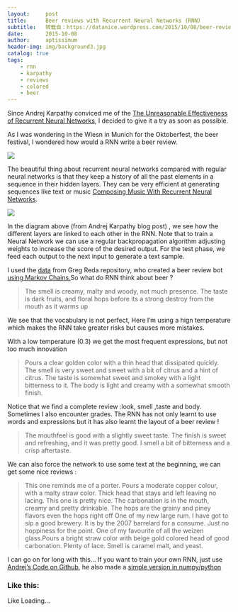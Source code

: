 ```yaml
---
layout:     post
title:      Beer reviews with Recurrent Neural Networks (RNN)
subtitle:   转载自：https://datanice.wordpress.com/2015/10/08/beer-reviews-with-recurrent-neural-networks-rnn/
date:       2015-10-08
author:     aptissimum
header-img: img/background3.jpg
catalog: true
tags:
    - rnn
    - karpathy
    - reviews
    - colored
    - beer
---
```


Since Andrej Karpathy conviced me of the [The Unreasonable Effectiveness of Recurrent Neural Networks](http://karpathy.github.io/2015/05/21/rnn-effectiveness), I decided to give it a try as soon as possible.

As I was wondering in the Wiesn in Munich for the Oktoberfest, the beer festival, I wondered how would a RNN write a beer review.

[![](https://datanice.files.wordpress.com/2015/10/img_20150928_201119163.jpg?w=525)
](https://datanice.files.wordpress.com/2015/10/img_20150928_201119163.jpg)

The beautiful thing about recurrent neural networks compared with regular neural networks is that they keep a history of all the past elements in a sequence in their hidden layers. They can be very efficient at generating sequences like text or music [Composing Music With Recurrent Neural Networks](http://www.hexahedria.com/2015/08/03/composing-music-with-recurrent-neural-networks).

![](https://i1.wp.com/karpathy.github.io/assets/rnn/charseq.jpeg)


In the diagram above (from Andrej Karpathy blog post) , we see how the different layers are linked to each other in the RNN. Note that to train a Neural Network we can use a regular backpropagation algorithm adjusting weights to increase the score of the desired output. For the test phase, we feed each output to the next input to generate a text sample.

I used the [data](https://github.com/gjreda/beer-snob-says/blob/master/sample.txt) from Greg Reda repository, who created a beer review bot [using Markov Chains.](http://www.gregreda.com/2015/03/30/beer-review-markov-chains)So what do RNN think about beer ?

> The smell is creamy, malty and woody, not much presence. The taste is dark fruits, and floral hops before its a strong destroy from the mouth as it warms up

We see that the vocabulary is not perfect, Here I’m using a hign temperature which makes the RNN take greater risks but causes more mistakes.

With a low temperature (0.3) we get the most frequent expressions, but not too much innovation

> Pours a clear golden color with a thin head that dissipated quickly. The smell is very sweet and sweet with a bit of citrus and a hint of citrus. The taste is somewhat sweet and smokey with a light bitterness to it. The body is light and creamy with a somewhat smooth finish.

Notice that we find a complete review :look, smell ,taste and body. Sometimes I also encounter grades. The RNN has not only learnt to use words and expressions but it has also learnt the layout of a beer review !

> The mouthfeel is good with a slightly sweet taste. The finish is sweet and refreshing, and it was pretty good. I smell a bit of bitterness and a crisp aftertaste.

We can also force the network to use some text at the beginning, we can get some nice reviews :

> This one reminds me of a porter. Pours a moderate copper colour, with a malty straw color. Thick head that stays and left leaving no lacing.
This one is pretty nice. The carbonation is in the mouth, creamy and pretty drinkable. The hops are the grainy and piney flavors even the hops right off
One of my new large rum. I have got to sip a good brewery. It is by the 2007 barrelard for a consume. Just no hoppiness for the point.
One of my favourite of all the weizen glass.Pours a bright straw color with beige gold colored head of good carbonation. Plenty of lace. Smell is caramel malt, and yeast.

I can go on for long with this… If you want to train your own RNN, just use [Andrej’s Code on Github](https://github.com/karpathy/char-rnn), he also made a [simple version in numpy/python](https://gist.github.com/karpathy/d4dee566867f8291f086)





### Like this:

Like Loading...
